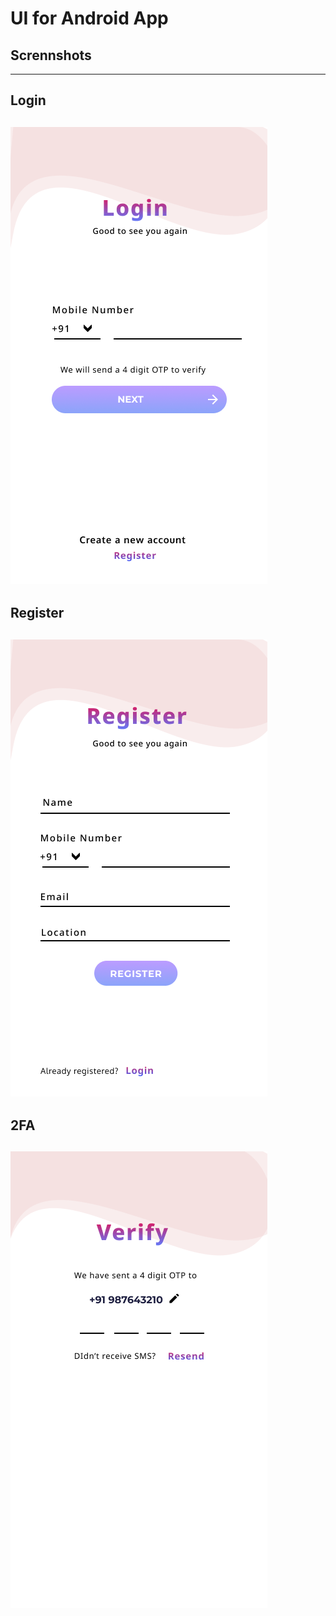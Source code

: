 # UI for Android App

## Scrennshots
---

## Login
![Screenshot](https://raw.githubusercontent.com/indahud/Android-App-UI/main/login.png)
---

## Register

![Screenshot](https://raw.githubusercontent.com/indahud/Android-App-UI/main/register.png)
---

## 2FA

![Screenshot](https://raw.githubusercontent.com/indahud/Android-App-UI/main/verify.png)
---
